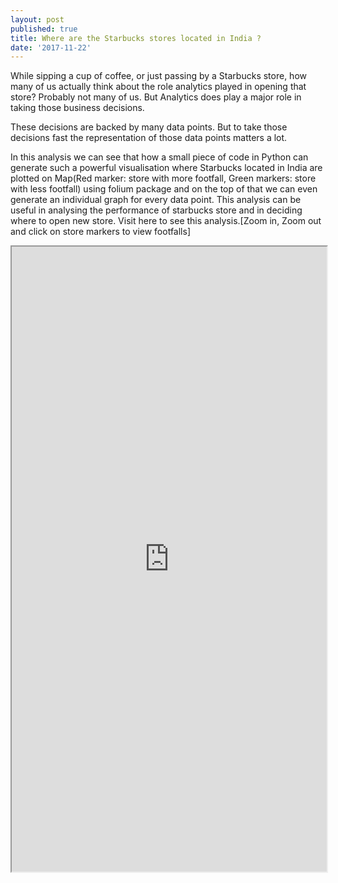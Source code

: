 ```yaml
---
layout: post
published: true
title: Where are the Starbucks stores located in India ?
date: '2017-11-22'
---
```

While sipping a cup of coffee, or just passing by a Starbucks store, how many of us actually think about the role analytics played in opening that store? Probably not many of us. But Analytics does play a major role in taking those business decisions.

These decisions are backed by many data points. But to take those decisions fast the representation of those data points matters a lot. 

In this analysis we can see that how a small piece of code in Python can generate such a powerful visualisation where Starbucks located in India are plotted on Map(Red marker: store with more footfall, Green markers: store with less footfall) using folium package and on the top of that we can even generate an individual graph for every data point.
This analysis can be useful in analysing the performance of starbucks store and in deciding where to open new store.
Visit here to see this analysis.[Zoom in, Zoom out and click on store markers to view footfalls]

<iframe src = "http://www.shwetkmishra.com/starbucks_india.html" width = "100%" height = "1000">
         Sorry your browser does not support inline frames.
</iframe>

<script src="https://gist.github.com/shwetkm/6e138f6008b53ff3f19d9687086491ce.js"></script>